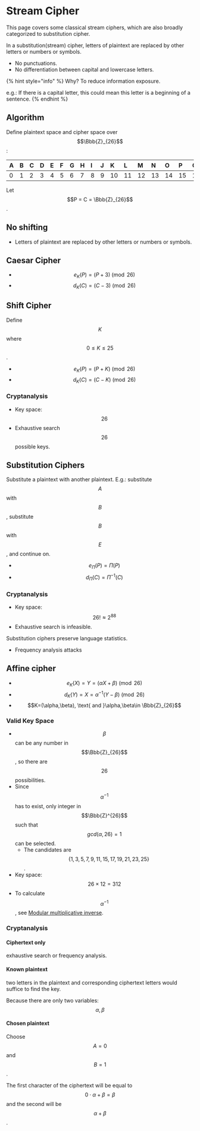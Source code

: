 # Stream Cipher

This page covers some classical stream ciphers, which are also broadly categorized to substitution cipher.

In a substitution\(stream\) cipher, letters of plaintext are replaced by other letters or numbers or symbols.

* No punctuations.
* No differentiation between capital and lowercase letters.

{% hint style="info" %}
Why? To reduce information exposure.

e.g.: If there is a capital letter, this could mean this letter is a beginning of a sentence.
{% endhint %}

## Algorithm

Define plaintext space and cipher space over $$\Bbb{Z}_{26}$$:

| A | B | C | D | E | F | G | H | I | J | K | L | M | N | O | P | Q | R | S | T | U | V | W | X | Y | Z |
| :--- | :--- | :--- | :--- | :--- | :--- | :--- | :--- | :--- | :--- | :--- | :--- | :--- | :--- | :--- | :--- | :--- | :--- | :--- | :--- | :--- | :--- | :--- | :--- | :--- | :--- |
| 0 | 1 | 2 | 3 | 4 | 5 | 6 | 7 | 8 | 9 | 10 | 11 | 12 | 13 | 14 | 15 | 16 | 17 | 18 | 19 | 20 | 21 | 22 | 23 | 24 | 25 |

Let $$P = C = \Bbb{Z}_{26}$$.

## No shifting

* Letters of plaintext are replaced by other letters or numbers or symbols.

## Caesar Cipher

* $$e_K(P) = (P + 3) \pmod {26}$$ 
* $$d_K(C) = (C - 3) \pmod {26}$$

## Shift Cipher

Define $$K$$where $$0 ≤ K ≤ 25$$.

* $$e_K(P) = (P + K) \pmod {26}$$
* $$d_K(C) = (C - K) \pmod {26}$$

### Cryptanalysis

* Key space: $$26$$
* Exhaustive search $$26$$ possible keys.

## Substitution Ciphers

Substitute a plaintext with another plaintext. E.g.: substitute $$A$$with $$B$$, substitute $$B$$with $$E$$, and continue on.

* $$e_{\Pi}(P)=\Pi(P)$$
* $$d_{\Pi}(C)={\Pi}^{-1}(C)$$

### Cryptanalysis

* Key space: $$26!\approx2^{88}$$
* Exhaustive search is infeasible.

Substitution ciphers preserve language statistics.

* Frequency analysis attacks

## Affine cipher

* $$e_K(X)=Y=(\alpha X +\beta)\pmod {26}$$
* $$d_K(Y)=X={\alpha}^{-1}(Y-\beta)\pmod{26}$$
* $$K=(\alpha,\beta), \text{ and }\alpha,\beta\in \Bbb{Z}_{26}$$

### Valid Key Space

* $$\beta$$can be any number in $$\Bbb{Z}_{26}$$, so there are$$26$$possibilities.
* Since $$\alpha^{-1}$$has to exist, only integer in $$\Bbb{Z}^{26}$$such that $$gcd(\alpha,26)=1$$can be selected.
  * The candidates are $$\{1,3,5,7,9,11,15,17,19,21,23,25\}$$.
* Key space: $$26\times12=312$$
* To calculate $$\alpha^{-1}$$, see [Modular multiplicative inverse](https://inse6110.lingt.xyz/modular-multiplicative-inverse).

### Cryptanalysis

#### Ciphertext only

exhaustive search or frequency analysis.

#### Known plaintext

two letters in the plaintext and corresponding ciphertext letters would suffice to find the key.

Because there are only two variables: $$\alpha,\beta$$

#### Chosen plaintext

Choose$$A=0$$and$$B=1$$.

The first character of the ciphertext will be equal to $$0\cdot \alpha + \beta = \beta$$ and the second will be $$\alpha + \beta$$.

